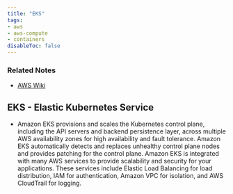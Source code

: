 ```yaml
---
title: "EKS"
tags:
- aws
- aws-compute
- containers
disableToc: false
---
```


### Related Notes
- [AWS Wiki](/notes/aws/aws-wiki.md)

## **EKS - Elastic Kubernetes Service**
- Amazon EKS provisions and scales the Kubernetes control plane, including the API servers and backend persistence layer, across multiple AWS availability zones for high availability and fault tolerance. Amazon EKS automatically detects and replaces unhealthy control plane nodes and provides patching for the control plane. Amazon EKS is integrated with many AWS services to provide scalability and security for your applications. These services include Elastic Load Balancing for load distribution, IAM for authentication, Amazon VPC for isolation, and AWS CloudTrail for logging.